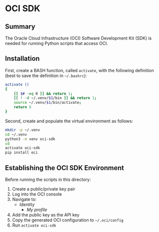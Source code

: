 # OCI SDK

## Summary

The Oracle Cloud Infrastructure (OCI) Software Development Kit (SDK) is needed for running Python scripts that access OCI.

## Installation

First, create a BASH function, called `activate`, with the following definition (best to save the definition in `~/.bashrc`):

```bash
activate () 
{ 
    [[ $# -eq 0 ]] && return 1;
    [[ ! -d ~/.venv/$1/bin ]] && return 1;
    source ~/.venv/$1/bin/activate;
    return 0
}
```

Second, create and populate the virtual environment as follows:

```bash
mkdir -p ~/.venv
cd ~/.venv
python3 -m venv oci-sdk
cd
activate oci-sdk
pip install oci
```

## Establishing the OCI SDK Environment

Before running the scripts in this directory:

1. Create a public/private key pair
1. Log into the OCI console
1. Navigate to:
   - _Identity_
     - _My profile_
1. Add the public key as the API key
1. Copy the generated OCI configuration to `~/.oci/config`
1. Run `activate oci-sdk`
